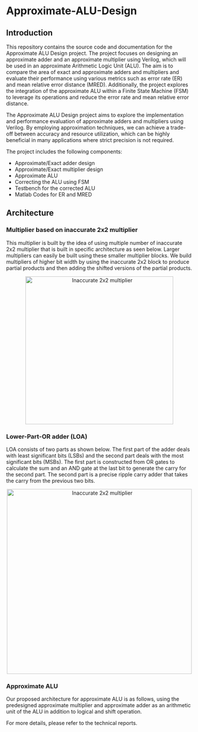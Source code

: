 # Approximate-ALU-Design
## Introduction
This repository contains the source code and documentation for the Approximate ALU Design project. The project focuses on designing an approximate adder and an approximate multiplier using Verilog, which will be used in an approximate Arithmetic Logic Unit (ALU). The aim is to compare the area of exact and approximate adders and multipliers and evaluate their performance using various metrics such as error rate (ER) and mean relative error distance (MRED). Additionally, the project explores the integration of the approximate ALU within a Finite State Machine (FSM) to leverage its operations and reduce the error rate and mean relative error distance.

The Approximate ALU Design project aims to explore the implementation and performance evaluation of approximate adders and multipliers using Verilog. By employing approximation techniques, we can achieve a trade-off between accuracy and resource utilization, which can be highly beneficial in many applications where strict precision is not required.

The project includes the following components:
- Approximate/Exact adder design
- Approximate/Exact multiplier design
- Approximate ALU
- Correcting the ALU using FSM 
- Testbench for the corrected ALU
- Matlab Codes for ER and MRED
## Architecture
### Multiplier based on inaccurate 2x2 multiplier
This multiplier is built by the idea of using multiple number of inaccurate 2x2 multiplier that is built in specific architecture as seen below. Larger multipliers can easily be built using these smaller multiplier blocks. We build multipliers of higher bit width by using the inaccurate 2x2 block to produce partial products and then adding the shifted versions of the partial products.
<div align="center">
  <img src="https://github.com/Mohamed-Abouelhamd/Approximate-ALU-Design/assets/114025271/cc54a812-45ef-4fb3-bb64-b922447f40fe" alt="Inaccurate 2x2 multiplier" width="400px">
</div>

### Lower-Part-OR adder (LOA)
LOA consists of two parts as shown below. The first part of the adder deals with least significant bits (LSBs) and the second part deals with the most significant bits (MSBs). The first part is constructed from OR gates to calculate the sum and an AND gate at the last bit to generate the carry for the second part. The second part is a precise ripple carry adder that takes the carry from the previous two bits.
<div align="center">
  <img src="https://github.com/Mohamed-Abouelhamd/Approximate-ALU-Design/assets/114025271/6f4e2d3b-a712-448b-8891-20dfa2ce3db2" alt="Inaccurate 2x2 multiplier" width="500px">
</div>

### Approximate ALU
Our proposed architecture for approximate ALU is as follows, using the predesigned approximate multiplier and approximate adder as an arithmetic unit of the ALU in addition to logical and shift operation.

For more details, please refer to the technical reports.


